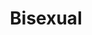 ---
title: 'Bisexual'
description: ''
image:
src: 'https://placehold.co/600x400'
alt: 'Bisexual Flag'
type: 'Sexual Orientation'
lastModified: 2025-09-01
---